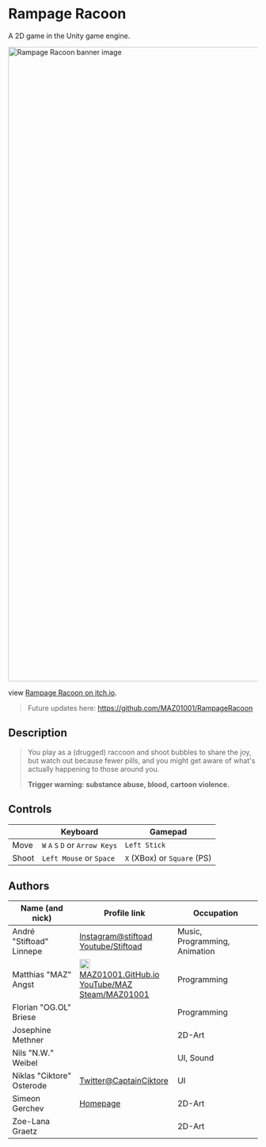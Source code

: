 # Rampage Racoon

A 2D game in the Unity game engine.

<a href="https://maz01001.itch.io/rampage-racoon" title="view Rampage Racoon on itch.io">
    <img style="width:80rem;" src="https://img.itch.zone/aW1nLzExNjA4NTA1LnBuZw==/original/e%2Ft2y4.png" alt="Rampage Racoon banner image"/>
</a>

view [Rampage Racoon on itch.io](https://maz01001.itch.io/rampage-racoon "view Rampage Racoon on itch.io").

>
> Future updates here: https://github.com/MAZ01001/RampageRacoon
>

## Description

>
> You play as a (drugged) raccoon and shoot bubbles to share the joy,
> but watch out because fewer pills, and you might get aware of what's actually happening to those around you.
>
> __Trigger warning: substance abuse, blood, cartoon violence.__
>

## Controls

|       | Keyboard                        | Gamepad                     |
| ----- | ------------------------------- | --------------------------- |
| Move  | `W` `A` `S` `D` or `Arrow Keys` | `Left Stick`                |
| Shoot | `Left Mouse` or `Space`         | `X` (XBox) or `Square` (PS) |

## Authors

| Name (and nick)           | Profile link                                                                                                                                                                                                                                                                           | Occupation                    |
| ------------------------- | -------------------------------------------------------------------------------------------------------------------------------------------------------------------------------------------------------------------------------------------------------------------------------------- | ----------------------------- |
| André "Stiftoad" Linnepe  | [Instagram@stiftoad](https://www.instagram.com/stiftoad/)<br>[Youtube/Stiftoad](https://www.youtube.com/channel/UC_r9MmRsCjODSs8aRjsXhRw)                                                                                                                                              | Music, Programming, Animation |
| Matthias "MAZ" Angst      | [<img src="https://maz01001.github.io/img/icon.svg" height="18" style="height:1.3rem;vertical-align:text-bottom;"/> MAZ01001.GitHub.io](https://maz01001.github.io/)<br/>[YouTube/MAZ](https://www.youtube.com/@MAZ01001)<br/>[Steam/MAZ01001](https://steamcommunity.com/id/MAZ01001) | Programming                   |
| Florian "OG.OL" Briese    |                                                                                                                                                                                                                                                                                        | Programming                   |
| Josephine Methner         |                                                                                                                                                                                                                                                                                        | 2D-Art                        |
| Nils "N.W." Weibel        |                                                                                                                                                                                                                                                                                        | UI, Sound                     |
| Niklas "Ciktore" Osterode | [Twitter@CaptainCiktore](https://twitter.com/CaptainCiktore)                                                                                                                                                                                                                           | UI                            |
| Simeon Gerchev            | [Homepage](https://mrdrawin.github.io/karagioz/)                                                                                                                                                                                                                                       | 2D-Art                        |
| Zoe-Lana Graetz           |                                                                                                                                                                                                                                                                                        | 2D-Art                        |
